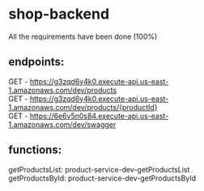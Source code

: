# shop-backend

All the requirements have been done (100%)

## endpoints:
  GET - https://g3zqd6y4k0.execute-api.us-east-1.amazonaws.com/dev/products  
  GET - https://g3zqd6y4k0.execute-api.us-east-1.amazonaws.com/dev/products/{productId}  
  GET - https://6e6v5n0s84.execute-api.us-east-1.amazonaws.com/dev/swagger
  
## functions:
  getProductsList: product-service-dev-getProductsList  
  getProductsById: product-service-dev-getProductsById  